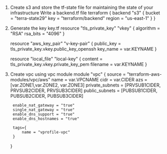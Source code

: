 1. Create s3 and store the tf-state file for maintaining the state of your infrastructure
Write a backend.tf file 
    terraform {
        backend "s3" {
            bucket = "terra-state29"
            key = "terraform/backend"
            region = "us-east-1"
        }
    }

2. Generate the key key.tf
    resource "tls_private_key" "vkey" {
        algorithm = "RSA"
        rsa_bits = "4096"
    }

    resource "aws_key_pair" "v-key-pair" {
        public_key = tls_private_key.vkey.public_key_openssh
        key_name = var.KEYNAME
    }

    resource "local_file" "local-key" {
        content = tls_private_key.vkey.private_key_pem
        filename = var.KEYNAME
    }
3. Create vpc using vpc module 
    module "vpc" {
        source = "terraform-aws-modules/vpc/aws"
        name = var.VPCNAME
        cidr = var.CIDER
        azs = [var.ZONE1,var.ZONE2, var.ZONE3]
        private_subnets = [PRVSUB1CIDER, PRVSUB2CIDER, PRVSUB3CIDER]
        public_subnets = [PUBSUB1CIDER, PUBSUB2CIDER, PUBSUB3CIDER]

        enable_nat_gateway = "true"
        single_nat_gateway = "true"
        enable_dns_support = "true"
        enable_dns_hostnames = "true"

        tags={
            name = "vprofile-vpc"
        }
    }

